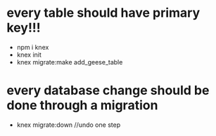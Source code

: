 # every table should have primary key!!!


- npm i knex
- knex init
- knex migrate:make add_geese_table 

# every database change should be done through a migration 
- knex migrate:down //undo one step